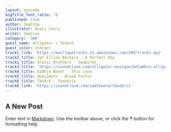 ```yaml
---
layout: episode
bigTitle_font_ratio: '6'
published: true
author: ImaCrea
illustrator: Anais Caura
writer: ImaCrea
category: '300'
guest_name: Alligator x Ténéré
guest_color: vibrant
track1_link: 'https://mailtapetracks.s3.amazonaws.com/300/track1.mp3'
track2_title: Jef Ellise Barbara - A Perfect Day
track1_title: Alessi Brothers - Seabirds
track3_title: 'https://soundcloud.com/alligator-musique/belambra-alligator'
track4_title: Kadhja Bonet - This Love
track5_title: Quasimoto - Broad Factor
track6_title: Ténéré - Tenebris
track6_link: 'https://soundcloud.com/iamtenere/tenebris'
---
```

## A New Post

Enter text in [Markdown](http://daringfireball.net/projects/markdown/). Use the toolbar above, or click the **?** button for formatting help.
